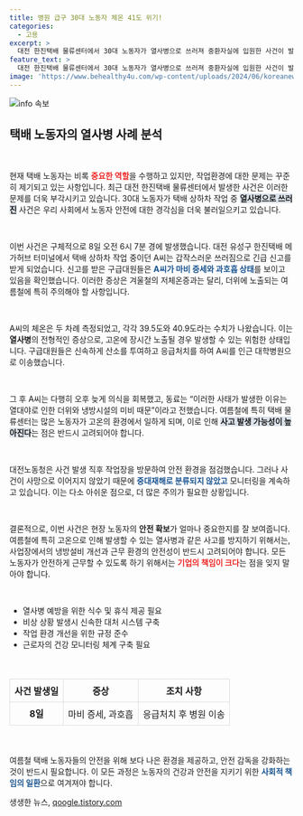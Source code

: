```yaml
---
title: 병원 급구 30대 노동자 체온 41도 위기!
categories:
  - 고용
excerpt: >
  대전 한진택배 물류센터에서 30대 노동자가 열사병으로 쓰러져 중환자실에 입원한 사건이 발생했습니다. 더위와 열악한 작업환경이 원인으로 지목되며, 노동청의 조사가 진행 중입니다.
feature_text: >
  대전 한진택배 물류센터에서 30대 노동자가 열사병으로 쓰러져 중환자실에 입원한 사건이 발생했습니다. 더위와 열악한 작업환경이 원인으로 지목되며, 노동청의 조사가 진행 중입니다.
image: 'https://www.behealthy4u.com/wp-content/uploads/2024/06/koreanews.jpg'
---
```


<p><img src="https://www.behealthy4u.com/wp-content/uploads/2024/06/koreanews.jpg" alt="info 속보" /></p>

<h2 data-ke-size="size26">택배 노동자의 열사병 사례 분석</h2>

<p data-ke-size="size16">&nbsp;</p>

<p>현재 택배 노동자는 비록 <b><span style="color: #ee2323;">중요한 역할</span></b>을 수행하고 있지만, 작업환경에 대한 문제는 꾸준히 제기되고 있는 사항입니다. 최근 대전 한진택배 물류센터에서 발생한 사건은 이러한 문제를 더욱 부각시키고 있습니다. 30대 노동자가 택배 상하차 작업 중 <b><span style="background-color: #21538527;">열사병으로 쓰러진</span></b> 사건은 우리 사회에서 노동자 안전에 대한 경각심을 더욱 불러일으키고 있습니다. </p>

<p data-ke-size="size16">&nbsp;</p>

<p>이번 사건은 구체적으로 8일 오전 6시 7분 경에 발생했습니다. 대전 유성구 한진택배 메가허브 터미널에서 택배 상하차 작업 중이던 A씨는 갑작스러운 쓰러짐으로 긴급 신고를 받게 되었습니다. 신고를 받은 구급대원들은 <b><span style="color: #1a5490;">A씨가 마비 증세와 과호흡 상태</span></b>를 보이고 있음을 확인했습니다. 이러한 증상은 겨울철의 저체온증과는 달리, 더위에 노출되는 여름철에 특히 주의해야 할 사항입니다.</p>

<p data-ke-size="size16">&nbsp;</p>

<p>A씨의 체온은 두 차례 측정되었고, 각각 39.5도와 40.9도라는 수치가 나왔습니다. 이는 <b><span style="ee2323;">열사병</span></b>의 전형적인 증상으로, 고온에 장시간 노출될 경우 발생할 수 있는 위험한 상태입니다. 구급대원들은 신속하게 산소를 투여하고 응급처치를 하여 A씨를 인근 대학병원으로 이송했습니다.</p>

<p data-ke-size="size16">&nbsp;</p>

<p>그 후 A씨는 다행히 오후 늦게 의식을 회복했고, 동료는 “이러한 사태가 발생한 이유는 열대야로 인한 더위와 냉방시설의 미비 때문”이라고 전했습니다. 여름철에 특히 택배 물류센터는 많은 노동자가 고온의 환경에서 일하게 되며, 이로 인해 <b><span style="background-color: #21538527;">사고 발생 가능성이 높아진다</span></b>는 점은 반드시 고려되어야 합니다.</p>

<p data-ke-size="size16">&nbsp;</p>

<p>대전노동청은 사건 발생 직후 작업장을 방문하여 안전 환경을 점검했습니다. 그러나 사건이 사망으로 이어지지 않았기 때문에 <b><span style="color: #1a5490;">중대재해로 분류되지 않았고</span></b> 모니터링을 계속하고 있습니다. 이는 다소 아쉬운 점으로, 더 많은 주의가 필요한 상황입니다.</p>

<p data-ke-size="size16">&nbsp;</p>

<p>결론적으로, 이번 사건은 현장 노동자의 <b>안전 확보</b>가 얼마나 중요한지를 잘 보여줍니다. 여름철에 특히 고온으로 인해 발생할 수 있는 열사병과 같은 사고를 방지하기 위해서는, 사업장에서의 냉방설비 개선과 근무 환경의 안전성이 반드시 고려되어야 합니다. 모든 노동자가 안전하게 근무할 수 있도록 하기 위해서는 <b><span style="color: #ee2323;">기업의 책임이 크다</span></b>는 점을 잊지 말아야 합니다. </p>

<p data-ke-size="size16">&nbsp;</p>

<ul>
    <li>열사병 예방을 위한 식수 및 휴식 제공 필요</li>
    <li>비상 상황 발생시 신속한 대처 시스템 구축</li>
    <li>작업 환경 개선을 위한 규정 준수</li>
    <li>근로자의 건강 모니터링 체계 구축 필요</li>
</ul>

<p data-ke-size="size16">&nbsp;</p>

<table style="width: 100%; border-collapse: collapse; margin: 20px 0;">
    <thead>
        <tr>
            <th style="border: 1px solid #ddd; padding: 8px;"><b>사건 발생일</b></th>
            <th style="border: 1px solid #ddd; padding: 8px;">증상</th>
            <th style="border: 1px solid #ddd; padding: 8px;">조치 사항</th>
        </tr>
    </thead>
    <tbody>
        <tr>
            <td style="border: 1px solid #ddd; text-align: center; height: 17px;"><b>8일</b></td>
            <td style="border: 1px solid #ddd; padding: 8px;">마비 증세, 과호흡</td>
            <td style="border: 1px solid #ddd; padding: 8px;">응급처치 후 병원 이송</td>
        </tr>
    </tbody>
</table>

<p data-ke-size="size16">&nbsp;</p>

<p>여름철 택배 노동자들의 안전을 위해 보다 나은 환경을 제공하고, 안전 감독을 강화하는 것이 반드시 필요합니다. 이 모든 과정은 노동자의 건강과 안전을 지키기 위한 <b><span style="color: #1a5490;">사회적 책임의 일환</span></b>으로 여겨져야 합니다.</p>
생생한 뉴스, <a href="https://qoogle.tistory.com" rel="dofollow">qoogle.tistory.com</a>


